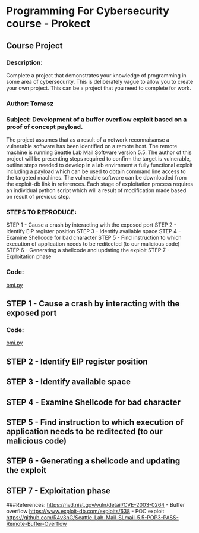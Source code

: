 # Programming For Cybersecurity course - Prokect

##  Course Project
### Description:
Complete a project that demonstrates your knowledge of programming in some area of cybersecurity. This is deliberately vague to allow you to create your own project. This can be a project that you need to complete for work.


### Author: Tomasz
### Subject: Development of a buffer overflow exploit based on a proof of concept payload.

The project assumes that as a result of a network reconnaisanse a vulnerable software has been identified on a remote host. The remote machine is running Seattle Lab Mail Software version 5.5. The author of this project will be presenting steps required to confirm the target is vulnerable, outline steps needed to develop in a lab envirnment a fully functional exploit including a payload which can be used to obtain command line access to the targeted machines. The vulnerable software can be downloaded from the exploit-db link in references. Each stage of exploitation process requires an individual python script which will a result of modification made based on result of previous step.

### STEPS TO REPRODUCE:
STEP 1 - Cause a crash by interacting with the exposed port
STEP 2 - Identify EIP register position
STEP 3 - Identify available space
STEP 4 - Examine Shellcode for bad character
STEP 5 - Find instruction to which execution of application needs to be reditected (to our malicious code)
STEP 6 - Generating a shellcode and updating the exploit
STEP 7 - Exploitation phase


### Code:
[bmi.py](https://github.com/kodkoder/p4cs2021/blob/main/Project/fuzzer.py)

## STEP 1 - Cause a crash by interacting with the exposed port
### Code:
[bmi.py](https://github.com/kodkoder/p4cs2021/blob/main/Project/fuzzer.py)

## STEP 2 - Identify EIP register position
## STEP 3 - Identify available space
## STEP 4 - Examine Shellcode for bad character
## STEP 5 - Find instruction to which execution of application needs to be reditected (to our malicious code)
## STEP 6 - Generating a shellcode and updating the exploit
## STEP 7 - Exploitation phase



###References:
https://nvd.nist.gov/vuln/detail/CVE-2003-0264 - Buffer overflow
https://www.exploit-db.com/exploits/638 - POC exploit
https://github.com/R4v3nG/Seattle-Lab-Mail-SLmail-5.5-POP3-PASS-Remote-Buffer-Overflow
